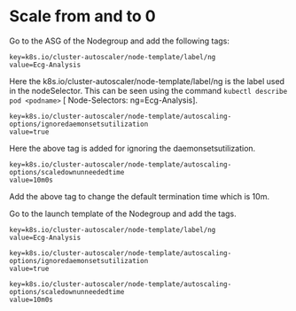 # Scale from and to 0

Go to the ASG of the Nodegroup and add the following tags:
```
key=k8s.io/cluster-autoscaler/node-template/label/ng 
value=Ecg-Analysis
```
Here the k8s.io/cluster-autoscaler/node-template/label/ng is the label used in the nodeSelector. This can be seen using the command ```kubectl describe pod <podname>``` [ Node-Selectors: ng=Ecg-Analysis].

```
key=k8s.io/cluster-autoscaler/node-template/autoscaling-options/ignoredaemonsetsutilization
value=true
```
Here the above tag is added for ignoring the daemonsetsutilization.

```
key=k8s.io/cluster-autoscaler/node-template/autoscaling-options/scaledownunneededtime
value=10m0s
```
Add the above tag to change the default termination time which is 10m.


Go to the launch template of the Nodegroup and add the tags.
```
key=k8s.io/cluster-autoscaler/node-template/label/ng 
value=Ecg-Analysis

key=k8s.io/cluster-autoscaler/node-template/autoscaling-options/ignoredaemonsetsutilization
value=true

key=k8s.io/cluster-autoscaler/node-template/autoscaling-options/scaledownunneededtime
value=10m0s
```

